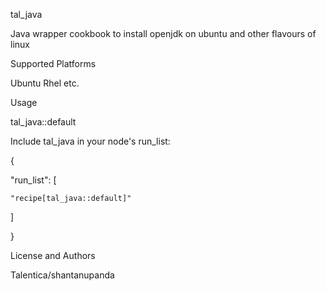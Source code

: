 tal_java



Java wrapper cookbook to install openjdk on ubuntu and other flavours of linux

Supported Platforms



Ubuntu Rhel etc.


Usage


tal_java::default



Include tal_java in your node's run_list:



{

  "run_list": [

    "recipe[tal_java::default]"

  ]

}



License and Authors



Talentica/shantanupanda

